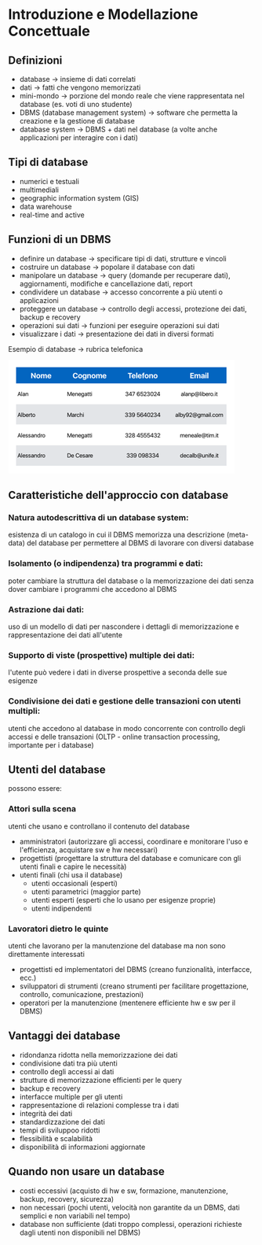 # Introduzione e Modellazione Concettuale

## Definizioni
- database -> insieme di dati correlati
- dati -> fatti che vengono memorizzati
- mini-mondo -> porzione del mondo reale che viene rappresentata nel database (es. voti di uno studente)
- DBMS (database management system) -> software che permetta la creazione e la gestione di database
- database system -> DBMS + dati nel database (a volte anche applicazioni per interagire con i dati)

## Tipi di database
- numerici e testuali
- multimediali
- geographic information system (GIS)
- data warehouse
- real-time and active

## Funzioni di un DBMS
- definire un database -> specificare tipi di dati, strutture e vincoli
- costruire un database -> popolare il database con dati
- manipolare un database -> query (domande per recuperare dati), aggiornamenti, modifiche e cancellazione dati, report
- condividere un database -> accesso concorrente a più utenti o applicazioni
- proteggere un database -> controllo degli accessi, protezione dei dati, backup e recovery
- operazioni sui dati -> funzioni per eseguire operazioni sui dati
- visualizzare i dati -> presentazione dei dati in diversi formati

Esempio di database -> rubrica telefonica

![alt text](image/01_00.png)

## Caratteristiche dell'approccio con database
### Natura autodescrittiva di un database system:
esistenza di un catalogo in cui il DBMS memorizza una descrizione (meta-data) del database per permettere al DBMS di lavorare con diversi database
### Isolamento (o indipendenza) tra programmi e dati:
poter cambiare la struttura del database o la memorizzazione dei dati senza dover cambiare i programmi che accedono al DBMS
### Astrazione dai dati:
uso di un modello di dati per nascondere i dettagli di memorizzazione e rappresentazione dei dati all'utente
### Supporto di viste (prospettive) multiple dei dati:
l'utente può vedere i dati in diverse prospettive a seconda delle sue esigenze
### Condivisione dei dati e gestione delle transazioni con utenti multipli:
utenti che accedono al database in modo concorrente con controllo degli accessi e delle transazioni (OLTP - online transaction processing, importante per i database)

## Utenti del database
possono essere:
### Attori sulla scena
utenti che usano e controllano il contenuto del database

- amministratori (autorizzare gli accessi, coordinare e monitorare l'uso e l'efficienza, acquistare sw e hw necessari)
- progettisti (progettare la struttura del database e comunicare con gli utenti finali e capire le necessità)
- utenti finali (chi usa il database)
    - utenti occasionali (esperti)
    - utenti parametrici (maggior parte)
    - utenti esperti (esperti che lo usano per esigenze proprie)
    - utenti indipendenti

### Lavoratori dietro le quinte
utenti che lavorano per la manutenzione del database ma non sono direttamente interessati

- progettisti ed implementatori del DBMS (creano funzionalità, interfacce, ecc.)
- sviluppatori di strumenti (creano strumenti per facilitare progettazione, controllo, comunicazione, prestazioni)
- operatori per la manutenzione (mentenere efficiente hw e sw per il DBMS)

## Vantaggi dei database
- ridondanza ridotta nella memorizzazione dei dati
- condivisione dati tra più utenti
- controllo degli accessi ai dati
- strutture di memorizzazione efficienti per le query
- backup e recovery
- interfacce multiple per gli utenti
- rappresentazione di relazioni complesse tra i dati
- integrità dei dati
- standardizzazione dei dati
- tempi di sviluppoo ridotti
- flessibilità e scalabilità
- disponibilità di informazioni aggiornate

## Quando non usare un database
- costi eccessivi (acquisto di hw e sw, formazione, manutenzione, backup, recovery, sicurezza)
- non necessari (pochi utenti, velocità non garantite da un DBMS, dati semplici e non variabili nel tempo)
- database non sufficiente (dati troppo complessi, operazioni richieste dagli utenti non disponibili nel DBMS)
